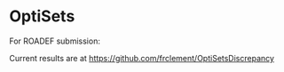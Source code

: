 # OptiSets
For ROADEF submission:

Current results are at https://github.com/frclement/OptiSetsDiscrepancy
